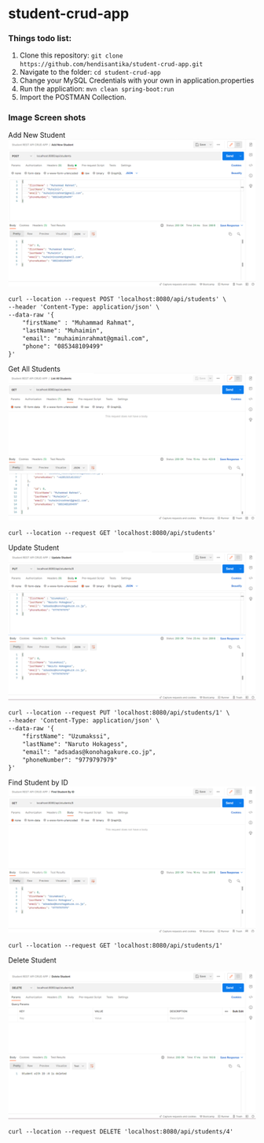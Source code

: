 # student-crud-app
### Things todo list:
1. Clone this repository: `git clone https://github.com/hendisantika/student-crud-app.git`
2. Navigate to the folder: `cd student-crud-app`
3. Change your MySQL Credentials with your own in application.properties
4. Run the application: `mvn clean spring-boot:run`
5. Import the POSTMAN Collection.
### Image Screen shots
Add New Student
![Add New Student](img/add.png "Add New Student")
```shell
curl --location --request POST 'localhost:8080/api/students' \
--header 'Content-Type: application/json' \
--data-raw '{
    "firstName" : "Muhammad Rahmat",
    "lastName": "Muhaimin",
    "email": "muhaiminrahmat@gmail.com",
    "phone": "085348109499"
}'
```
Get All Students
![Get All Students](img/list.png "Get All Students")
```shell
curl --location --request GET 'localhost:8080/api/students'
```
Update Student
![Update Student](img/update.png "Update Student")
```shell
curl --location --request PUT 'localhost:8080/api/students/1' \
--header 'Content-Type: application/json' \
--data-raw '{
    "firstName": "Uzumakssi",
    "lastName": "Naruto Hokagess",
    "email": "adsadas@konohagakure.co.jp",
    "phoneNumber": "9779797979"
}'
```
Find Student by ID
![Find Student by ID](img/find.png "Find Student by ID")
```shell
curl --location --request GET 'localhost:8080/api/students/1'
```

Delete Student

![Delete Student](img/delete.png "Delete Student")

```shell
curl --location --request DELETE 'localhost:8080/api/students/4'
```